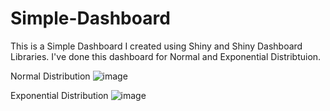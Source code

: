 # Simple-Dashboard
This is a Simple Dashboard I created using Shiny and Shiny Dashboard Libraries. I've done this dashboard for Normal and Exponential Distribtuion.

Normal Distribution
![image](https://user-images.githubusercontent.com/76682351/219073072-7657eae6-cc18-4496-93f3-9390067926be.png)

Exponential Distribution
![image](https://user-images.githubusercontent.com/76682351/219073935-facde2ba-45a8-4da0-ad5d-42268657a6c7.png)

